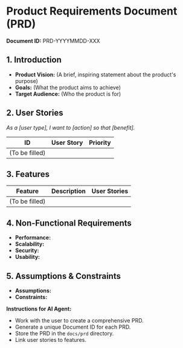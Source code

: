
# Product Requirements Document (PRD)

**Document ID:** PRD-YYYYMMDD-XXX

## 1. Introduction

*   **Product Vision:** (A brief, inspiring statement about the product's purpose)
*   **Goals:** (What the product aims to achieve)
*   **Target Audience:** (Who the product is for)

## 2. User Stories

*As a [user type], I want to [action] so that [benefit].*

| ID | User Story | Priority |
| --- | --- | --- |
| (To be filled) | | |

## 3. Features

| Feature | Description | User Stories |
| --- | --- | --- |
| (To be filled) | | |

## 4. Non-Functional Requirements

*   **Performance:**
*   **Scalability:**
*   **Security:**
*   **Usability:**

## 5. Assumptions & Constraints

*   **Assumptions:**
*   **Constraints:**

**Instructions for AI Agent:**

*   Work with the user to create a comprehensive PRD.
*   Generate a unique Document ID for each PRD.
*   Store the PRD in the `docs/prd` directory.
*   Link user stories to features.
